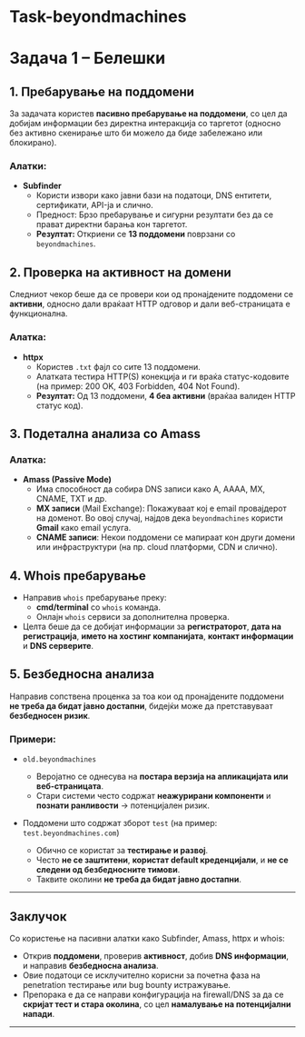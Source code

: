 # Task-beyondmachines
# Задача 1 – Белешки

## 1. Пребарување на поддомени
За задачата користев **пасивно пребарување на поддомени**, со цел да добијам информации без директна интеракција со таргетот (односно без активно скенирање што би можело да биде забележано или блокирано).

### Алатки:
- **Subfinder**  
  - Користи извори како јавни бази на податоци, DNS ентитети, сертификати, API-ја и слично.  
  - Предност: Брзо пребарување и сигурни резултати без да се прават директни барања кон таргетот.  
  - **Резултат:** Откриени се **13 поддомени** поврзани со `beyondmachines`.

## 2. Проверка на активност на домени
Следниот чекор беше да се провери кои од пронајдените поддомени се **активни**, односно дали враќаат HTTP одговор и дали веб-страницата е функционална.

### Алатка:
- **httpx**  
  - Користев `.txt` фајл со сите 13 поддомени.  
  - Алатката тестира HTTP(S) конекција и ги враќа статус-кодовите (на пример: 200 OK, 403 Forbidden, 404 Not Found).  
  - **Резултат:** Од 13 поддомени, **4 беа активни** (враќаа валиден HTTP статус код).

## 3. Подетална анализа со Amass
### Алатка:
- **Amass (Passive Mode)**  
  - Има способност да собира DNS записи како A, AAAA, MX, CNAME, TXT и др.  
  - **MX записи** (Mail Exchange): Покажуваат кој е email провајдерот на доменот. Во овој случај, најдов дека `beyondmachines` користи **Gmail** како email услуга.  
  - **CNAME записи**: Некои поддомени се мапираат кон други домени или инфраструктури (на пр. cloud платформи, CDN и слично).

## 4. Whois пребарување
- Направив `whois` пребарување преку:  
  - **cmd/terminal** со `whois` команда.  
  - Онлајн `whois` сервиси за дополнителна проверка.  
- Целта беше да се добијат информации за **регистраторот**, **дата на регистрација**, **името на хостинг компанијата**, **контакт информации** и **DNS серверите**.

## 5. Безбедносна анализа
Направив сопствена проценка за тоа кои од пронајдените поддомени **не треба да бидат јавно достапни**, бидејќи може да претставуваат **безбедносен ризик**.

### Примери:
- `old.beyondmachines`  
  - Веројатно се однесува на **постара верзија на апликацијата или веб-страницата**.  
  - Стари системи често содржат **неажурирани компоненти** и **познати ранливости** → потенцијален ризик.

- Поддомени што содржат зборот `test` (на пример: `test.beyondmachines.com`)  
  - Обично се користат за **тестирање и развој**.  
  - Често **не се заштитени**, **користат default креденцијали**, и **не се следени од безбедносните тимови**.  
  - Таквите околини **не треба да бидат јавно достапни**.

---

## Заклучок
Со користење на пасивни алатки како Subfinder, Amass, httpx и whois:

- Открив **поддомени**, проверив **активност**, добив **DNS информации**, и направив **безбедносна анализа**.  
- Овие податоци се исклучително корисни за почетна фаза на penetration тестирање или bug bounty истражување.  
- Препорака е да се направи конфигурација на firewall/DNS за да се **скријат тест и стара околина**, со цел **намалување на потенцијални напади**.

---

